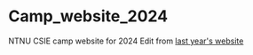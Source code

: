 # Camp_website_2024
NTNU CSIE camp website for 2024
Edit from [last year's website](https://github.com/CSIE-Camp/website-frontend)
